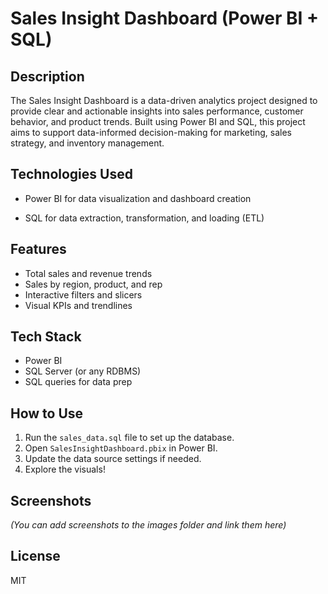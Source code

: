 
# Sales Insight Dashboard (Power BI + SQL)

## Description
The Sales Insight Dashboard is a data-driven analytics project designed to provide clear and actionable insights into sales performance, customer behavior, and product trends. Built using Power BI and SQL, this project aims to support data-informed decision-making for marketing, sales strategy, and inventory management.

## Technologies Used
- Power BI for data visualization and dashboard creation

- SQL for data extraction, transformation, and loading (ETL)

## Features
- Total sales and revenue trends
- Sales by region, product, and rep
- Interactive filters and slicers
- Visual KPIs and trendlines

## Tech Stack
- Power BI
- SQL Server (or any RDBMS)
- SQL queries for data prep

## How to Use
1. Run the `sales_data.sql` file to set up the database.
2. Open `SalesInsightDashboard.pbix` in Power BI.
3. Update the data source settings if needed.
4. Explore the visuals!

## Screenshots
*(You can add screenshots to the images folder and link them here)*

## License
MIT
